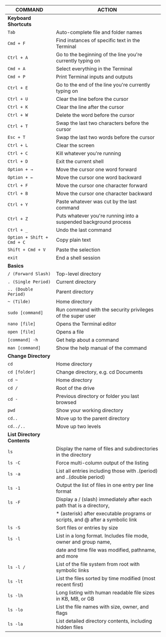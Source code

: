 | COMMAND                                | ACTION                                                                           |
|----------------------------------------|----------------------------------------------------------------------------------|
| **Keyboard Shortcuts**                 |                                                                                  |
| `Tab`                                  | Auto-complete file and folder names                                              |
| `Cmd + F`                              | Find instances of specific text in the Terminal                                  |
| `Ctrl + A`                             | Go to the beginning of the line you're currently typing on                       |
| `Cmd + A`                              | Select everything in the Terminal                                                |
| `Cmd + P`                              | Print Terminal inputs and outputs                                                |
| `Ctrl + E`                             | Go to the end of the line you're currently typing on                             |
| `Ctrl + U`                             | Clear the line before the cursor                                                 |
| `Ctrl + K`                             | Clear the line after the cursor                                                  |
| `Ctrl + W`                             | Delete the word before the cursor                                                |
| `Ctrl + T`                             | Swap the last two characters before the cursor                                   |
| `Esc + T`                              | Swap the last two words before the cursor                                        |
| `Ctrl + L`                             | Clear the screen                                                                 |
| `Ctrl + C`                             | Kill whatever you're running                                                     |
| `Ctrl + D`                             | Exit the current shell                                                           |
| `Option + →`                           | Move the cursor one word forward                                                 |
| `Option + ←`                           | Move the cursor one word backward                                                |
| `Ctrl + F`                             | Move the cursor one character forward                                            |
| `Ctrl + B`                             | Move the cursor one character backward                                           |
| `Ctrl + Y`                             | Paste whatever was cut by the last command                                       |
| `Ctrl + Z`                             | Puts whatever you're running into a suspended background process                 |
| `Ctrl + _`                             | Undo the last command                                                            |
| `Option + Shift + Cmd + C`             | Copy plain text                                                                  |
| `Shift + Cmd + V`                      | Paste the selection                                                              |
| `exit`                                 | End a shell session                                                              |
| **Basics**                             |                                                                                  |
| `/ (Forward Slash)`                    | Top-level directory                                                              |
| `. (Single Period)`                    | Current directory                                                                |
| `.. (Double Period)`                   | Parent directory                                                                 |
| `~ (Tilde)`                            | Home directory                                                                   |
| `sudo [command]`                       | Run command with the security privileges of the super user                       |
| `nano [file]`                          | Opens the Terminal editor                                                        |
| `open [file]`                          | Opens a file                                                                     |
| `[command] -h`                         | Get help about a command                                                         |
| `man [command]`                        | Show the help manual of the command                                              |
| **Change Directory**                   |                                                                                  |
| `cd`                                   | Home directory                                                                   |
| `cd [folder]`                          | Change directory, e.g. cd Documents                                              |
| `cd ~`                                 | Home directory                                                                   |
| `cd /`                                 | Root of the drive                                                                |
| `cd -`                                 | Previous directory or folder you last browsed                                    |
| `pwd`                                  | Show your working directory                                                      |
| `cd..`                                 | Move up to the parent directory                                                  |
| `cd../..`                              | Move up two levels                                                               |
| **List Directory Contents**            |                                                                                  |
| `ls`                                   | Display the name of files and subdirectories in the directory                    |
| `ls -C`                                | Force multi-column output of the listing                                         |
| `ls -a`                                | List all entries including those with .(period) and ..(double period)            |
| `ls -1`                                | Output the list of files in one entry per line format                            |
| `ls -F`                                | Display a / (slash) immediately after each path that is a directory,             |
|                                        | * (asterisk) after executable programs or scripts, and @ after a symbolic link  |
| `ls -S`                                | Sort files or entries by size                                                    |
| `ls -l`                                | List in a long format. Includes file mode, owner and group name,                 |
|                                        | date and time file was modified, pathname, and more                              |
| `ls -l /`                              | List of the file system from root with symbolic links                            |
| `ls -lt`                               | List the files sorted by time modified (most recent first)                       |
| `ls -lh`                               | Long listing with human readable file sizes in KB, MB, or GB                     |
| `ls -lo`                               | List the file names with size, owner, and flags                                  |
| `ls -la`                               | List detailed directory contents, including hidden files                         |
